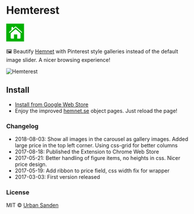 # Hemterest

![icon](./src/icons/icon-48.png)

🖼️ Beautify [Hemnet](http://hemnet.se) with Pinterest style galleries instead of the default image slider. A nicer browsing experience!

![Hemterest](https://res.cloudinary.com/urre/image/upload/v1533305748/mm6uswkv3cxao7eubhk3.png)

## Install
+ [Install from Google Web Store](https://chrome.google.com/webstore/detail/hemterest/afalfihighhjdfeelnpdfjemgeoojngl)
+ Enjoy the improved [hemnet.se](http://hemnet.se) object pages. Just reload the page!


### Changelog
+ 2018-08-03: Show all images in the carousel as gallery images. Added large price in the top left corner. Using css-grid for better columns
+ 2017-08-18: Published the Extension to Chrome Web Store
+ 2017-05-21: Better handling of figure items, no heights in css. Nicer price design.
+ 2017-05-19: Add ribbon to price field, css width fix for wrapper
+ 2017-03-03: First version released

### License

MIT © [Urban Sanden](https://twitter.com/urre)
